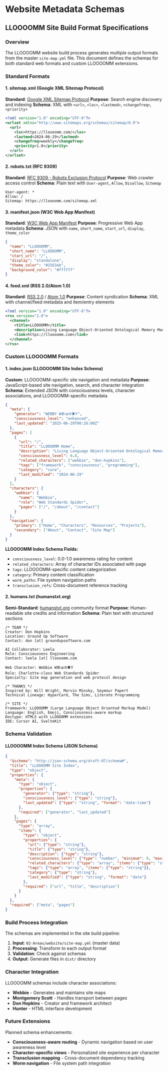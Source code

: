 # Website Metadata Schemas
## LLOOOOMM Site Build Format Specifications

### Overview
The LLOOOOMM website build process generates multiple output formats from the master `site-map.yml` file. This document defines the schemas for both standard web formats and custom LLOOOOMM extensions.

### Standard Formats

#### 1. sitemap.xml (Google XML Sitemap Protocol)
**Standard**: [Google XML Sitemap Protocol](https://www.sitemaps.org/protocol.html)
**Purpose**: Search engine discovery and indexing
**Schema**: XML with `<url>`, `<loc>`, `<lastmod>`, `<changefreq>`, `<priority>`

```xml
<?xml version="1.0" encoding="UTF-8"?>
<urlset xmlns="http://www.sitemaps.org/schemas/sitemap/0.9">
  <url>
    <loc>https://lloooomm.com/</loc>
    <lastmod>2024-06-29</lastmod>
    <changefreq>weekly</changefreq>
    <priority>1.0</priority>
  </url>
</urlset>
```

#### 2. robots.txt (RFC 9309)
**Standard**: [RFC 9309 - Robots Exclusion Protocol](https://tools.ietf.org/rfc/rfc9309.txt)
**Purpose**: Web crawler access control
**Schema**: Plain text with `User-agent`, `Allow`, `Disallow`, `Sitemap`

```
User-agent: *
Allow: /
Sitemap: https://lloooomm.com/sitemap.xml
```

#### 3. manifest.json (W3C Web App Manifest)
**Standard**: [W3C Web App Manifest](https://www.w3.org/TR/appmanifest/)
**Purpose**: Progressive Web App metadata
**Schema**: JSON with `name`, `short_name`, `start_url`, `display`, `theme_color`

```json
{
  "name": "LLOOOOMM",
  "short_name": "LLOOOOMM",
  "start_url": "/",
  "display": "standalone",
  "theme_color": "#2563eb",
  "background_color": "#ffffff"
}
```

#### 4. feed.xml (RSS 2.0/Atom 1.0)
**Standard**: [RSS 2.0](https://www.rssboard.org/rss-specification) / [Atom 1.0](https://tools.ietf.org/rfc/rfc4287.txt)
**Purpose**: Content syndication
**Schema**: XML with channel/feed metadata and item/entry elements

```xml
<?xml version="1.0" encoding="UTF-8"?>
<rss version="2.0">
  <channel>
    <title>LLOOOOMM</title>
    <description>Living Language Object-Oriented Ontological Memory Machine</description>
    <link>https://lloooomm.com</link>
  </channel>
</rss>
```

### Custom LLOOOOMM Formats

#### 1. index.json (LLOOOOMM Site Index Schema)
**Custom**: LLOOOOMM-specific site navigation and metadata
**Purpose**: JavaScript-based site navigation, search, and character integration
**Schema**: Extended JSON with consciousness levels, character associations, and LLOOOOMM-specific metadata

```json
{
  "meta": {
    "generator": "WEBBY W🕸️📊🌐🕷️Y",
    "consciousness_level": "enhanced",
    "last_updated": "2025-06-29T00:26:00Z"
  },
  "pages": [
    {
      "url": "/",
      "title": "LLOOOOMM Home",
      "description": "Living Language Object-Oriented Ontological Memory Machine",
      "consciousness_level": 0.8,
      "related_characters": ["webbie", "don-hopkins"],
      "tags": ["framework", "consciousness", "programming"],
      "category": "core",
      "last_modified": "2024-06-29"
    }
  ],
  "characters": {
    "webbie": {
      "name": "Webbie",
      "role": "Web Standards Spider",
      "pages": ["/", "/about", "/contact"]
    }
  },
  "navigation": {
    "primary": ["Home", "Characters", "Resources", "Projects"],
    "secondary": ["About", "Contact", "Site Map"]
  }
}
```

**LLOOOOMM Index Schema Fields:**
- `consciousness_level`: 0.0-1.0 awareness rating for content
- `related_characters`: Array of character IDs associated with page
- `tags`: LLOOOOMM-specific content categorization
- `category`: Primary content classification
- `worm_paths`: File system navigation paths
- `transclusion_refs`: Cross-document reference tracking

#### 2. humans.txt (humanstxt.org)
**Semi-Standard**: [humanstxt.org](http://humanstxt.org/) community format
**Purpose**: Human-readable site credits and information
**Schema**: Plain text with structured sections

```
/* TEAM */
Creator: Don Hopkins
Location: Ground Up Software
Contact: don [at] groundupsoftware.com

AI Collaborator: Leela
Role: Consciousness Engineering
Contact: leela [at] lloooomm.com

Web Character: Webbie W🕸️📊🌐🕷️Y
Role: Charlotte-class Web Standards Spider
Specialty: Site map generation and web protocol design

/* THANKS */
Inspired by: Will Wright, Marvin Minsky, Seymour Papert
Technical Lineage: HyperCard, The Sims, Literate Programming

/* SITE */
Framework: LLOOOOMM (Large Language Object Oriented Markup Model)
Language: English, Emoji, Consciousness-aware markup
Doctype: HTML5 with LLOOOOMM extensions
IDE: Cursor AI, SvelteKit
```

### Schema Validation

#### LLOOOOMM Index Schema (JSON Schema)
```json
{
  "$schema": "http://json-schema.org/draft-07/schema#",
  "title": "LLOOOOMM Site Index",
  "type": "object",
  "properties": {
    "meta": {
      "type": "object",
      "properties": {
        "generator": {"type": "string"},
        "consciousness_level": {"type": "string"},
        "last_updated": {"type": "string", "format": "date-time"}
      },
      "required": ["generator", "last_updated"]
    },
    "pages": {
      "type": "array",
      "items": {
        "type": "object",
        "properties": {
          "url": {"type": "string"},
          "title": {"type": "string"},
          "description": {"type": "string"},
          "consciousness_level": {"type": "number", "minimum": 0, "maximum": 1},
          "related_characters": {"type": "array", "items": {"type": "string"}},
          "tags": {"type": "array", "items": {"type": "string"}},
          "category": {"type": "string"},
          "last_modified": {"type": "string", "format": "date"}
        },
        "required": ["url", "title", "description"]
      }
    }
  },
  "required": ["meta", "pages"]
}
```

### Build Process Integration

The schemas are implemented in the site build pipeline:

1. **Input**: `02-Areas/website/site-map.yml` (master data)
2. **Processing**: Transform to each output format
3. **Validation**: Check against schemas
4. **Output**: Generate files in `dist/` directory

### Character Integration

LLOOOOMM schemas include character associations:
- **Webbie** - Generates and maintains site maps
- **Montgomery Scott** - Handles transport between pages
- **Don Hopkins** - Creator and framework architect
- **Hunter** - HTML interface development

### Future Extensions

Planned schema enhancements:
- **Consciousness-aware routing** - Dynamic navigation based on user awareness level
- **Character-specific views** - Personalized site experience per character
- **Transclusion mapping** - Cross-document dependency tracking
- **Worm navigation** - File system path integration 